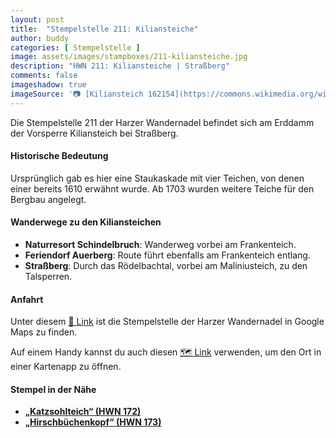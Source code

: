 ```yaml
---
layout: post
title:  "Stempelstelle 211: Kiliansteiche"
author: buddy
categories: [ Stempelstelle ]
image: assets/images/stampboxes/211-kiliansteiche.jpg
description: "HWN 211: Kiliansteiche | Straßberg"
comments: false
imageshadow: true
imageSource: '📷 [Kiliansteich 162154](https://commons.wikimedia.org/wiki/File:Kiliansteich_162154.jpg) von Sarkana unter Lizenz [FAL](http://artlibre.org/licence/lal/en)'
---
```


Die Stempelstelle 211 der Harzer Wandernadel befindet sich am Erddamm der Vorsperre Kiliansteich bei Straßberg. 

#### Historische Bedeutung

Ursprünglich gab es hier eine Staukaskade mit vier Teichen, von denen einer bereits 1610 erwähnt wurde. Ab 1703 wurden weitere Teiche für den Bergbau angelegt. 

#### Wanderwege zu den Kiliansteichen

- **Naturresort Schindelbruch**: Wanderweg vorbei am Frankenteich.
- **Feriendorf Auerberg**: Route führt ebenfalls am Frankenteich entlang.
- **Straßberg**: Durch das Rödelbachtal, vorbei am Maliniusteich, zu den Talsperren. 

#### Anfahrt

Unter diesem [📍 Link](https://www.google.com/maps/dir/?api=1&origin=&destination=51.60758%2C%2011.01495) ist die Stempelstelle der Harzer Wandernadel in Google Maps zu finden.

<div class="android-only">
  Auf einem Handy kannst du auch diesen 
  <a href="geo:51.60758,11.01495">🗺️ Link</a> 
  verwenden, um den Ort in einer Kartenapp zu öffnen.
  <p></p>
</div>

#### Stempel in der Nähe

- [**„Katzsohlteich“ (HWN 172)**](/stempelstelle-172-katzsohlteich)
- [**„Hirschbüchenkopf“ (HWN 173)**](/stempelstelle-173-waldwiese-hirschbuechenkopf)
